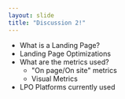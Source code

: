 ```yaml
---
layout: slide
title: "Discussion 2!"
---
```

*   What is a Landing Page?
*   Landing Page Optimizations
*   What are the metrics used?
    * "On page/On site" metrics
    * Visual Metrics
*   LPO Platforms currently used
